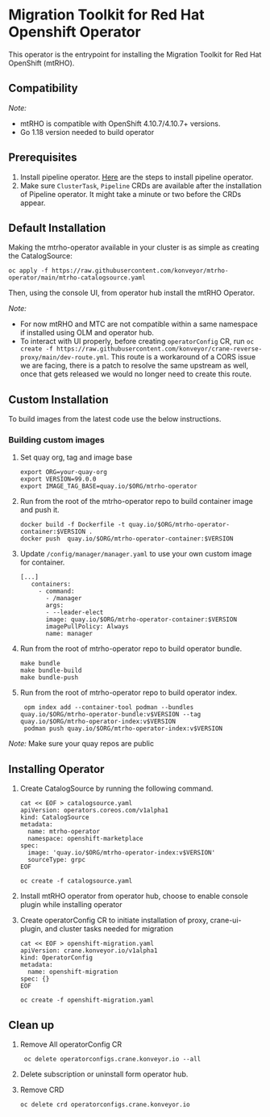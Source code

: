 # Migration Toolkit for Red Hat Openshift Operator
This operator is the entrypoint for installing the Migration Toolkit for Red Hat OpenShift (mtRHO).

## Compatibility

*Note:*
- mtRHO is compatible with OpenShift 4.10.7/4.10.7+ versions.
- Go 1.18 version needed to build operator

## Prerequisites

1. Install pipeline operator. [Here](https://docs.openshift.com/container-platform/4.10/cicd/pipelines/installing-pipelines.html) are the steps to install pipeline operator.
2. Make sure `ClusterTask`, `Pipeline` CRDs are available after the installation of Pipeline operator. It might take a minute or two before the CRDs appear.

## Default Installation

Making the mtrho-operator available in your cluster is as simple as creating the CatalogSource:

```
oc apply -f https://raw.githubusercontent.com/konveyor/mtrho-operator/main/mtrho-catalogsource.yaml
```
Then, using the console UI, from operator hub install the mtRHO Operator.

*Note:* 
- For now mtRHO and MTC are not compatible within a same namespace if installed using OLM and operator hub. 
- To interact with UI properly, before creating `operatorConfig` CR, run `oc create -f https://raw.githubusercontent.com/konveyor/crane-reverse-proxy/main/dev-route.yml`. This route is a workaround of a CORS issue we are facing, there is a patch to resolve the same upstream as well, once that gets released we would no longer need to create this route.

## Custom Installation

To build images from the latest code use the below instructions. 

### Building custom images

1. Set quay org, tag and image base 

    ```shell script
    export ORG=your-quay-org
    export VERSION=99.0.0
    export IMAGE_TAG_BASE=quay.io/$ORG/mtrho-operator
    ```

2. Run from the root of the mtrho-operator repo to build container image and push it.

    ```shell script
    docker build -f Dockerfile -t quay.io/$ORG/mtrho-operator-container:$VERSION .
    docker push  quay.io/$ORG/mtrho-operator-container:$VERSION
    ```
   
3. Update `/config/manager/manager.yaml` to use your own custom image for container.

    ```shell script
    [...]
       containers:
         - command:
           - /manager
           args:
           - --leader-elect
           image: quay.io/$ORG/mtrho-operator-container:$VERSION
           imagePullPolicy: Always
           name: manager
    ```
    
4. Run from the root of mtrho-operator repo to build operator bundle.
    ```shell script
    make bundle
    make bundle-build
    make bundle-push
   ```
5. Run from the root of mtrho-operator repo to build operator index.
   ```
    opm index add --container-tool podman --bundles quay.io/$ORG/mtrho-operator-bundle:v$VERSION --tag quay.io/$ORG/mtrho-operator-index:v$VERSION
    podman push quay.io/$ORG/mtrho-operator-index:v$VERSION
    ```

*Note:* Make sure your quay repos are public

## Installing Operator

1. Create CatalogSource by running the following command. 
    
    ```shell script
    cat << EOF > catalogsource.yaml
    apiVersion: operators.coreos.com/v1alpha1
    kind: CatalogSource
    metadata:
      name: mtrho-operator
      namespace: openshift-marketplace
    spec:
      image: 'quay.io/$ORG/mtrho-operator-index:v$VERSION'
      sourceType: grpc
    EOF
    
    oc create -f catalogsource.yaml
    ```

2. Install mtRHO operator from operator hub, choose to enable console plugin while installing operator
3. Create operatorConfig CR to initiate installation of proxy, crane-ui-plugin, and cluster tasks needed for migration
    ```shell script
    cat << EOF > openshift-migration.yaml
    apiVersion: crane.konveyor.io/v1alpha1
    kind: OperatorConfig
    metadata:
      name: openshift-migration
    spec: {}
    EOF
    
    oc create -f openshift-migration.yaml
    ```
  
## Clean up

1. Remove All operatorConfig CR
    
    ```shell script
     oc delete operatorconfigs.crane.konveyor.io --all
    ```
2. Delete subscription or uninstall form operator hub.
3. Remove CRD
    ```shell script
    oc delete crd operatorconfigs.crane.konveyor.io
    ```
